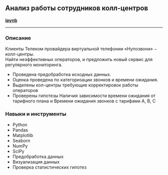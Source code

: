 ## Анализ работы сотрудников колл-центров
<b><a href = "https://github.com/Dereglazovs/yandex-praktikum/blob/main/Project_9/9.%20%D0%A2%D0%B5%D0%BB%D0%B5%D0%BA%D0%BE%D0%BC%20%D0%BF%D1%80%D0%BE%D0%B2%D0%B0%D0%B9%D0%B4%D0%B5%D1%80%20%D0%9D%D1%83%D0%BF%D0%BE%D0%B7%D0%B2%D0%BE%D0%BD%D0%B8.ipynb">
ipynb
</a></b>
___
### Описание
Клиенты Телеком провайдера виртуальной телефонии «Нупозвони» − колл-центры.<br/>
Найти неэффективных операторов, и предложить новый сервис для регулярного мониторинга.
- Проведена предобработка исходных данных.
- Оценка проведена по категоризации звонков и времени ожидания.
- Выделены кол-центры требующие корректировок работы операторов
- Проверены гипотезы Наличия зависимости времени ожидания от тарифного плана и Времени ожидания звонков с тарифами A, B, C

### Навыки и инструменты
* Python
* Pandas
* Matplotlib
* Seaborn
* NumPy
* SciPy
* Предобработка данных
* Визуализация данных
* Проверка статистических гипотез
